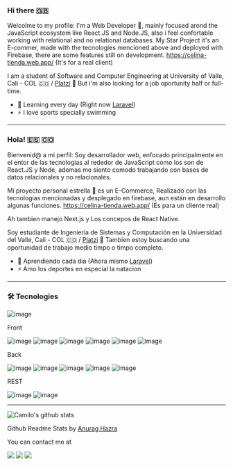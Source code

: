 ### Hi there 🇬🇧

Welcolme to my profile: I'm a Web Developer 👾, mainly focused arond the JavaScript ecosystem like React.JS and Node.JS, also i feel confortable working with relational and no relational databases.
My Star  Project it's an E-commer, made with the tecnologies mencioned above and deployed with Firebase, there are some features still on development. https://celina-tienda.web.app/  (It's for a real client)

I am a student of Software and Computer Engineering at University of Valle, Cali - COL 🇨🇴 / [Platzi](https://platzi.com/p/camilojm27) 🚀 
But i'm also looking for a job oportunity half or full-time.

- 🌱 Learning every day (Right now [Laravel](https://laravel.com/))
- ⚡ I love sports specially swimming

<hr />

### Hola! 🇪🇸 🇨🇴 

Bienvenid@ a mi perfil: Soy desarrollador web, enfocado principalmente en el entor de las tecnologias al rededor de JavaScript como los son de React.JS y Node, ademas me siento comodo trabajando con bases de datos relacionales y no relacionales.

Mi proyecto personal estrella 🌟 es un E-Commerce, Realizado con las tecnologias mencionadas y desplegado en firebase, aun están en desarrollo algunas funciones. https://celina-tienda.web.app/ (Es para un cliente real)

Ah tambien manejo Next.js y Los concepos de React Native.

Soy estudiante de Ingeniería de Sistemas y Computación en la Universidad del Valle, Cali - COL 🇨🇴 / [Platzi](https://platzi.com/p/camilojm27) 🚀 
Tambien estoy buscando una oportunidad de trabajo medio timpo o timpo completo.

- 🌱 Aprendiendo cada dia (Ahora mismo [Laravel](https://laravel.com/))
- ⚡ Amo los deportes en especial la natacion 


<hr />

<h3>🛠 Tecnologies</h3>

![image](https://img.shields.io/badge/Linux-FCC624?style=for-the-badge&logo=linux&logoColor=black)


Front 

![image](https://img.shields.io/badge/HTML5-E34F26?style=for-the-badge&logo=html5&logoColor=white)
![image](https://img.shields.io/badge/CSS3-1572B6?style=for-the-badge&logo=css3&logoColor=white)
![image](https://img.shields.io/badge/JavaScript-F7DF1E?style=for-the-badge&logo=javascript&logoColor=black)
![image](https://img.shields.io/badge/React-20232A?style=for-the-badge&logo=react&logoColor=61DAFB)
![image](https://img.shields.io/badge/figma%20-%23F24E1E.svg?&style=for-the-badge&logo=figma&logoColor=white)
![image](https://img.shields.io/badge/next.js-000000?style=for-the-badge&logo=nextdotjs&logoColor=white)

Back

![image](https://img.shields.io/badge/TypeScript-007ACC?style=for-the-badge&logo=typescript&logoColor=white)
![image](https://img.shields.io/badge/firebase-ffca28?style=for-the-badge&logo=firebase&logoColor=black)
![image](https://img.shields.io/badge/C%2B%2B-00599C?style=for-the-badge&logo=c%2B%2B&logoColor=white)
![image](https://img.shields.io/badge/Java-ED8B00?style=for-the-badge&logo=java&logoColor=white)
![image](https://img.shields.io/badge/Python-3776AB?style=for-the-badge&logo=python&logoColor=white)

REST

![image](https://img.shields.io/badge/Node.js-43853D?style=for-the-badge&logo=node-dot-js&logoColor=white)
![image](https://img.shields.io/badge/Express.js-000000?style=for-the-badge&logo=express&logoColor=white)
 
 
 
 
<hr />

![Camilo's github stats](https://github-readme-stats.vercel.app/api?username=camilojm27&show_icons=true&count_private=true&theme=shades-of-purple)

Github Readme Stats by [Anurag Hazra](https://github.com/anuraghazra/github-readme-stats)


You can contact me at

<a href="https://www.linkedin.com/in/camilo-m-35753a123/"><img src="https://img.shields.io/badge/LinkedIn-0077B5?style=for-the-badge&logo=linkedin&logoColor=white" /></a>
<a href="https://twitter.com/kmilo_1027"><img src="https://img.shields.io/badge/Twitter-1DA1F2?style=for-the-badge&logo=twitter&logoColor=white" /></a>
<a href="mailto:camilo.mezu@correounivalle.edu.co"><img src="https://img.shields.io/badge/Gmail-D14836?style=for-the-badge&logo=gmail&logoColor=white" /></a>


<!--
**camilojm27/camilojm27** is a ✨ _special_ ✨ repository because its `README.md` (this file) appears on your GitHub profile.

Here are some ideas to get you started:

- 🔭 I’m currently working on ...
- 🌱 I’m currently learning ...
- 👯 I’m looking to collaborate on ...
- 🤔 I’m looking for help with ...
- 💬 Ask me about ...
- 📫 How to reach me: ...
- 😄 Pronouns: ...
- ⚡ Fun fact: ...
-->
